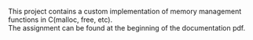 This project contains a custom implementation of memory management functions in C(malloc, free, etc).  
The assignment can be found at the beginning of the documentation pdf.
